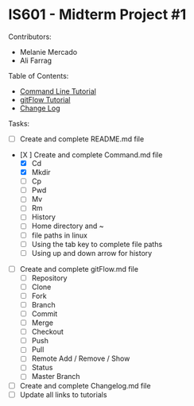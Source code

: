 # IS601 - Midterm Project #1

Contributors:
- Melanie Mercado
- Ali Farrag

Table of Contents:
* [Command Line Tutorial](/Command.md)
* [gitFlow Tutorial](/gitFlow.md)
* [Change Log](/changelog.md)

Tasks:
- [ ] Create and complete README.md file
- [X ] Create and complete Command.md file
	- [X] Cd
	- [X] Mkdir
	- [ ] Cp
	- [ ] Pwd
	- [ ] Mv
	- [ ] Rm
	- [ ] History
	- [ ] Home directory and ~
	- [ ] file paths in linux
	- [ ] Using the tab key to complete file paths
	- [ ] Using up and down arrow for history
- [ ] Create and complete gitFlow.md file
	- [ ] Repository
	- [ ] Clone
	- [ ] Fork
	- [ ] Branch
	- [ ] Commit
	- [ ] Merge
	- [ ] Checkout
	- [ ] Push
	- [ ] Pull
	- [ ] Remote Add / Remove / Show
	- [ ] Status
	- [ ] Master Branch
- [ ] Create and complete Changelog.md file
- [ ] Update all links to tutorials
